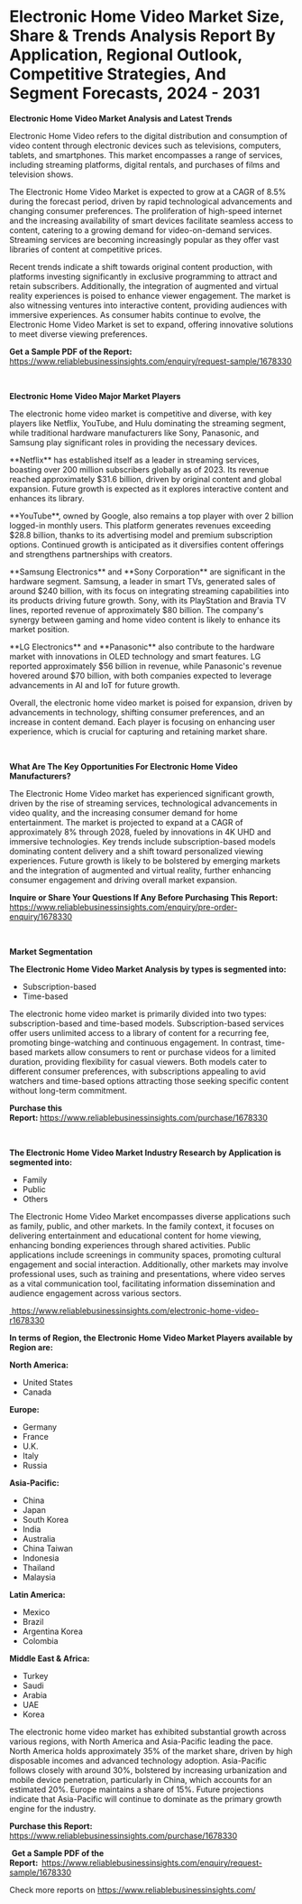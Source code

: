 <p><h1>Electronic Home Video Market Size, Share & Trends Analysis Report By Application, Regional Outlook, Competitive Strategies, And Segment Forecasts, 2024 - 2031</h1></p><p><strong>Electronic Home Video Market Analysis and Latest Trends</strong></p>
<p><p>Electronic Home Video refers to the digital distribution and consumption of video content through electronic devices such as televisions, computers, tablets, and smartphones. This market encompasses a range of services, including streaming platforms, digital rentals, and purchases of films and television shows. </p><p>The Electronic Home Video Market is expected to grow at a CAGR of 8.5% during the forecast period, driven by rapid technological advancements and changing consumer preferences. The proliferation of high-speed internet and the increasing availability of smart devices facilitate seamless access to content, catering to a growing demand for video-on-demand services. Streaming services are becoming increasingly popular as they offer vast libraries of content at competitive prices.</p><p>Recent trends indicate a shift towards original content production, with platforms investing significantly in exclusive programming to attract and retain subscribers. Additionally, the integration of augmented and virtual reality experiences is poised to enhance viewer engagement. The market is also witnessing ventures into interactive content, providing audiences with immersive experiences. As consumer habits continue to evolve, the Electronic Home Video Market is set to expand, offering innovative solutions to meet diverse viewing preferences.</p></p>
<p><strong>Get a Sample PDF of the Report:&nbsp;</strong> <a href="https://www.reliablebusinessinsights.com/enquiry/request-sample/1678330?utm_campaign=75&utm_medium=2&utm_source=Github&utm_content=ia&utm_term=28122024&utm_id=electronic-home-video">https://www.reliablebusinessinsights.com/enquiry/request-sample/1678330</a></p>
<p>&nbsp;</p>
<p><strong>Electronic Home Video Major Market Players</strong></p>
<p><p>The electronic home video market is competitive and diverse, with key players like Netflix, YouTube, and Hulu dominating the streaming segment, while traditional hardware manufacturers like Sony, Panasonic, and Samsung play significant roles in providing the necessary devices. </p><p>**Netflix** has established itself as a leader in streaming services, boasting over 200 million subscribers globally as of 2023. Its revenue reached approximately $31.6 billion, driven by original content and global expansion. Future growth is expected as it explores interactive content and enhances its library.</p><p>**YouTube**, owned by Google, also remains a top player with over 2 billion logged-in monthly users. This platform generates revenues exceeding $28.8 billion, thanks to its advertising model and premium subscription options. Continued growth is anticipated as it diversifies content offerings and strengthens partnerships with creators.</p><p>**Samsung Electronics** and **Sony Corporation** are significant in the hardware segment. Samsung, a leader in smart TVs, generated sales of around $240 billion, with its focus on integrating streaming capabilities into its products driving future growth. Sony, with its PlayStation and Bravia TV lines, reported revenue of approximately $80 billion. The company's synergy between gaming and home video content is likely to enhance its market position.</p><p>**LG Electronics** and **Panasonic** also contribute to the hardware market with innovations in OLED technology and smart features. LG reported approximately $56 billion in revenue, while Panasonic's revenue hovered around $70 billion, with both companies expected to leverage advancements in AI and IoT for future growth.</p><p>Overall, the electronic home video market is poised for expansion, driven by advancements in technology, shifting consumer preferences, and an increase in content demand. Each player is focusing on enhancing user experience, which is crucial for capturing and retaining market share.</p></p>
<p>&nbsp;</p>
<p><strong>What Are The Key Opportunities For Electronic Home Video Manufacturers?</strong></p>
<p><p>The Electronic Home Video market has experienced significant growth, driven by the rise of streaming services, technological advancements in video quality, and the increasing consumer demand for home entertainment. The market is projected to expand at a CAGR of approximately 8% through 2028, fueled by innovations in 4K UHD and immersive technologies. Key trends include subscription-based models dominating content delivery and a shift toward personalized viewing experiences. Future growth is likely to be bolstered by emerging markets and the integration of augmented and virtual reality, further enhancing consumer engagement and driving overall market expansion.</p></p>
<p><strong>Inquire or Share Your Questions If Any Before Purchasing This Report:</strong> <a href="https://www.reliablebusinessinsights.com/enquiry/pre-order-enquiry/1678330?utm_campaign=75&utm_medium=2&utm_source=Github&utm_content=ia&utm_term=28122024&utm_id=electronic-home-video">https://www.reliablebusinessinsights.com/enquiry/pre-order-enquiry/1678330</a></p>
<p>&nbsp;</p>
<p><strong>Market Segmentation</strong></p>
<p><strong>The Electronic Home Video Market Analysis by types is segmented into:</strong></p>
<p><ul><li>Subscription-based</li><li>Time-based</li></ul></p>
<p><p>The electronic home video market is primarily divided into two types: subscription-based and time-based models. Subscription-based services offer users unlimited access to a library of content for a recurring fee, promoting binge-watching and continuous engagement. In contrast, time-based markets allow consumers to rent or purchase videos for a limited duration, providing flexibility for casual viewers. Both models cater to different consumer preferences, with subscriptions appealing to avid watchers and time-based options attracting those seeking specific content without long-term commitment.</p></p>
<p><strong>Purchase this Report:&nbsp;</strong><a href="https://www.reliablebusinessinsights.com/purchase/1678330?utm_campaign=75&utm_medium=2&utm_source=Github&utm_content=ia&utm_term=28122024&utm_id=electronic-home-video">https://www.reliablebusinessinsights.com/purchase/1678330</a></p>
<p>&nbsp;</p>
<p><strong>The Electronic Home Video Market Industry Research by Application is segmented into:</strong></p>
<p><ul><li>Family</li><li>Public</li><li>Others</li></ul></p>
<p><p>The Electronic Home Video Market encompasses diverse applications such as family, public, and other markets. In the family context, it focuses on delivering entertainment and educational content for home viewing, enhancing bonding experiences through shared activities. Public applications include screenings in community spaces, promoting cultural engagement and social interaction. Additionally, other markets may involve professional uses, such as training and presentations, where video serves as a vital communication tool, facilitating information dissemination and audience engagement across various sectors.</p></p>
<p><a href="https://www.reliablebusinessinsights.com/electronic-home-video-r1678330?utm_campaign=75&utm_medium=2&utm_source=Github&utm_content=ia&utm_term=28122024&utm_id=electronic-home-video">&nbsp;https://www.reliablebusinessinsights.com/electronic-home-video-r1678330</a></p>
<p><strong>In terms of Region, the Electronic Home Video Market Players available by Region are:</strong></p>
<p>
    <p> <strong> North America: </strong>
        <ul>
            <li>United States</li>
            <li>Canada</li>
        </ul>
        </p> 
    <p> <strong> Europe: </strong>
        <ul>
            <li>Germany</li>
            <li>France</li>
            <li>U.K.</li>
            <li>Italy</li>
            <li>Russia</li>
        </ul>
        </p> 
    <p> <strong> Asia-Pacific: </strong>
        <ul>
            <li>China</li>
            <li>Japan</li>
            <li>South Korea</li>
            <li>India</li>
            <li>Australia</li>
            <li>China Taiwan</li>
            <li>Indonesia</li>
            <li>Thailand</li>
            <li>Malaysia</li>
        </ul>
        </p> 
    <p> <strong> Latin America: </strong>
        <ul>
            <li>Mexico</li>
            <li>Brazil</li>
            <li>Argentina Korea</li>
            <li>Colombia</li>
        </ul>
        </p> 
    <p> <strong> Middle East & Africa: </strong>
        <ul>
            <li>Turkey</li>
            <li>Saudi</li>
            <li>Arabia</li>
            <li>UAE</li>
            <li>Korea</li>
        </ul>
    </p>
    </p>
<p><p>The electronic home video market has exhibited substantial growth across various regions, with North America and Asia-Pacific leading the pace. North America holds approximately 35% of the market share, driven by high disposable incomes and advanced technology adoption. Asia-Pacific follows closely with around 30%, bolstered by increasing urbanization and mobile device penetration, particularly in China, which accounts for an estimated 20%. Europe maintains a share of 15%. Future projections indicate that Asia-Pacific will continue to dominate as the primary growth engine for the industry.</p></p>
<p><strong>Purchase this Report: </strong><a href="https://www.reliablebusinessinsights.com/purchase/1678330?utm_campaign=75&utm_medium=2&utm_source=Github&utm_content=ia&utm_term=28122024&utm_id=electronic-home-video">https://www.reliablebusinessinsights.com/purchase/1678330</a></p>
<p>&nbsp;<strong>Get a Sample PDF of the Report:&nbsp;&nbsp;</strong><a href="https://www.reliablebusinessinsights.com/enquiry/request-sample/1678330?utm_campaign=75&utm_medium=2&utm_source=Github&utm_content=ia&utm_term=28122024&utm_id=electronic-home-video">https://www.reliablebusinessinsights.com/enquiry/request-sample/1678330</a></p>
<p><strong></strong></p>
<p>Check more reports on <a href="https://www.reliablebusinessinsights.com/?utm_campaign=75&utm_medium=2&utm_source=Github&utm_content=ia&utm_term=28122024&utm_id=electronic-home-video">https://www.reliablebusinessinsights.com/</a></p>